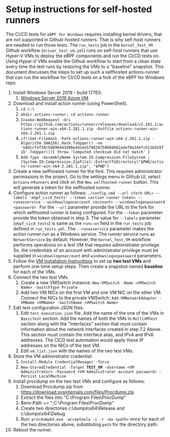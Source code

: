 # Setup instructions for self-hosted runners

The CI/CD tests for `eBPF for Windows` requires installing kernel drivers, that are not supported in Github-hosted runners.
That is why self-host runners are needed to run those tests. The `run_tests` job in the `Kernel_Test_VM` Github workflow (`driver_test_vm.yml`) runs on self-host runners that use Hyper-V VMs to deploy the eBPF components and run the CI/CD tests on. Using Hyper-V VMs enable the Github workflow to start from a clean state every time the test runs by restoring the VMs to a "baseline" snapshot.
This document discusses the steps to set up such a selfhosted actions-runner that can run the workflow for CI/CD tests on a fork of the eBPF for Windows repo.

1) Install Windows Server 2019 - build 17763.
   1) [Windows Server 2019 Azure VM](https://portal.azure.com/#create/Microsoft.WindowsServer2019Datacenter-ARM)
2) Download and install action runner (using PowerShell).
   1) ```cd c:\```
   2) ```mkdir actions-runner; cd actions-runner```
   3) ```Invoke-WebRequest -Uri https://github.com/actions/runner/releases/download/v2.281.1/actions-runner-win-x64-2.281.1.zip -OutFile actions-runner-win-x64-2.281.1.zip```
   4) ```if((Get-FileHash -Path actions-runner-win-x64-2.281.1.zip -Algorithm SHA256).Hash.ToUpper() -ne 'b8dccfef39c5d696443d98edd1ee57881075066bb62adef0a344fcb11bd19f1b'.ToUpper()){ throw 'Computed checksum did not match' }```
   5) ```Add-Type -AssemblyName System.IO.Compression.FileSystem ; [System.IO.Compression.ZipFile]::ExtractToDirectory("$PWD/actions-runner-win-x64-2.281.1.zip", "$PWD")```
3) Create a new selfhosted runner for the fork. This requires administrator permissions in the project. Go to the settings menu in Github UI, select `Actions`->`Runners` and click on the `New selfhosted-runner` button. This will generate a token for the selfhosted runner.
4) Configure action runner as follows:
   ```./config.cmd --url <fork URL> --labels 'ebpf_cicd_tests' --token <action runner token> --runasservice --windowslogonaccount <account> --windowslogonpassword <password> ```
   For the `--url` parameter provide the URL to the fork for which seflhosted runner is being configured.
   For the `--token` parameter provide the token obtained in step 3.
   The value for `--labels` parameter (`ebpf_cicd_tests`) is same as the `runs-on` field in the `run_tests` job defined in `run_tests.yml`.
   The `--runasservice` parameter makes the action runner run as a Windows service. The runner service runs as
   `NetworkService` by default. However, the `Kernel_Test_VM` workflow performs operations on a test VM that requires
   administrator privilege. So, the credentials of an account with administrator privilege must be supplied in
   `windowslogonaccount` and `windowslogonpassword` parameters.
6) Follow the [VM Installation Instructions](vm-setup.md) to set up **two test VMs** and perform one-time setup steps. Then create a snapshot named **baseline** for each of the VMs.
7) Connect the two test VMs.
   1) Create a new VMSwitch instance: `New-VMSwitch -Name <VMSwitch Name> -SwitchType Private`
   2) Add two VM NICs on the first VM and one VM NIC on the other VM. Connect the NICs to the private VMSwitch: `Add-VMNetworkAdapter -VMName <VMName> -SwitchName <VMSwitch Name>`
8) Edit test configuration JSON files.
   1) Edit `test_execution.json` file. Add the name of the one of the VMs in `BasicTest` section. Add the names of both the VMs in `MultiVMTest` section along with the "Interfaces" section that must contain information about the network interfaces created in step 7.2 Above. This section must contain the interface alias, and IPv4 and IPv6 addresses. The CICD test automation would apply these IP addresses on the NICs of the test VM.
   2) Edit `vm_list.json` with the names of the two test VMs.
9) Store the VM administrator credential:
   1) `Install-Module CredentialManager -force`
   2) `New-StoredCredential -Target `**`TEST_VM`**` -Username <VM Administrator> -Password <VM Administrator account password> -Persist LocalMachine`
10) Install procdump on the two test VMs and configure as follows:
    1) Download Procdump.zip from https://download.sysinternals.com/files/Procdump.zip
    2) Extract the files into "C:\Program Files\ProcDump"
    3) $env:Path += ";C:\Program Files\ProcDump"
    4) Create two directories c:\dumps\x64\Release and c:\dumps\x64\Debug
    5) Run: `procdump64.exe -accepteula -i -r -ma <path>` once for each of the two directories above, substituting `path` for the directory path.
11) Reboot the runner.
